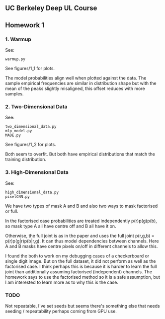## UC Berkeley Deep UL Course
## Homework 1

### 1. Warmup

See:

```
warmup.py
```

See figures/1_1 for plots.

The model probabilities align well when plotted against the data.
The sample empirical frequencies are similar in distribution shape but with the 
mean of the peaks slightly misaligned, this offset reduces with more samples.


### 2. Two-Dimensional Data

See:

```
two_dimensional_data.py
mlp_model.py
MADE.py
```

See figures/1_2 for plots.

Both seem to overfit. 
But both have empirical distributions that match the training distribution.


### 3. High-Dimensional Data

See:

```
high_dimensional_data.py
pixelCNN.py
```

We have two types of mask A and B and also two ways to mask factorised or full.

In the factorised case probabilities are treated independently p(r)p(g)p(b), so mask type A all have centre off 
and B all have it on.

Otherwise, the full joint is as in the paper and uses the full joint p(r,g,b) = p(r)p(g|r)p(b|r,g). It can thus model dependencies between
channels. Here A and B masks have centre pixels on/off in different channels to allow this.

I found the both to work on my debugging cases of a checkerboard or single digit image. But on the full 
dataset, it did not perform as well as the factorised case. I think perhaps this is because it is harder to 
learn the full joint than additionally assuming factorised (independent) channels. The homework says to use 
the factorised method so it is a safe assumption, but I am interested to learn more as to why this is the case.


### TODO

Not repeatable, I've set seeds but seems there's something else that
needs seeding / repeatability perhaps coming from GPU use.